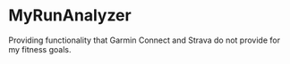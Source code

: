 MyRunAnalyzer
=============

Providing functionality that Garmin Connect and Strava do not provide for my fitness goals.
